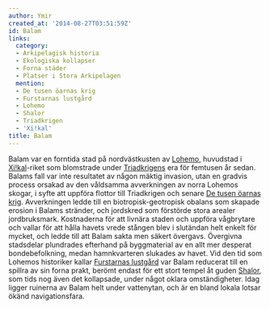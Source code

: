 ```yaml
---
author: Ymir
created_at: '2014-08-27T03:51:59Z'
id: Balam
links:
  category:
  - Arkipelagisk historia
  - Ekologiska kollapser
  - Forna städer
  - Platser i Stora Arkipelagen
  mention:
  - De tusen öarnas krig
  - Furstarnas lustgård
  - Lohemo
  - Shalor
  - Triadkrigen
  - 'Xi!kal'
title: Balam
---
```


Balam var en forntida stad på nordvästkusten av [Lohemo], huvudstad i [Xi!kal]-riket som blomstrade
under [Triadkrigens] era för femtusen år sedan. Balams fall var inte resultatet av någon mäktig
invasion, utan en gradvis process orsakad av den våldsamma avverkningen av norra Lohemos skogar, i
syfte att uppföra flottor till Triadkrigen och senare [De tusen öarnas krig]. Avverkningen ledde
till en biotropisk-geotropisk obalans som skapade erosion i Balams stränder, och jordskred som
förstörde stora arealer jordbruksmark. Kostnaderna för att livnära staden och uppföra vågbrytare och
vallar för att hålla havets vrede stången blev i slutändan helt enkelt för mycket, och ledde till
att Balam sakta men säkert övergavs. Övergivna stadsdelar plundrades efterhand på byggmaterial av en
allt mer desperat bondebefolkning, medan hamnkvarteren slukades av havet. Vid den tid som Lohemos
historiker kallar [Furstarnas lustgård] var Balam reducerat till en spillra av sin forna prakt,
berömt endast för ett stort tempel åt guden [Shalor], som tids nog även det kollapsade, under något
oklara omständigheter. Idag ligger ruinerna av Balam helt under vattenytan, och är en bland lokala
lotsar ökänd navigationsfara.

  [Lohemo]: Lohemo
  [Xi!kal]: Xikal
  [Triadkrigens]: Triadkrigen
  [De tusen öarnas krig]: De_tusen_öarnas_krig
  [Furstarnas lustgård]: Furstarnas_lustgård
  [Shalor]: Shalor